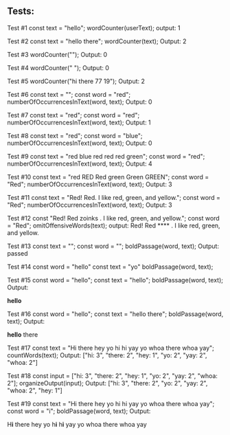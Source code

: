 ## Tests:

Test #1
const text = "hello";
wordCounter(userText);
output: 1

Test #2
const text = "hello there";
wordCounter(text);
Output: 2

Test #3
wordCounter("");
Output: 0

Test #4
wordCounter("            ");
Output: 0

Test #5
wordCounter("hi there 77 19");
Output: 2

Test #6
const text = "";
const word = "red";
numberOfOccurrencesInText(word, text);
Output: 0

Test #7
const text = "red";
const word = "red";
numberOfOccurrencesInText(word, text);
Output: 1

Test #8
const text = "red";
const word = "blue";
numberOfOccurrencesInText(word, text);
Output: 0

Test #9
const text = "red blue red red red green";
const word = "red";
numberOfOccurrencesInText(word, text);
Output: 4

Test #10
const text = "red RED Red green Green GREEN";
const word = "Red";
numberOfOccurrencesInText(word, text);
Output: 3

Test #11
const text = "Red! Red. I like red, green, and yellow.";
const word = "Red";
numberOfOccurrencesInText(word, text);
Output: 3

Test #12
const "Red! Red zoinks . I like red, green, and yellow.";
const word = "Red";
omitOffensiveWords(text);
output: Red! Red **** . I like red, green, and yellow.

Test #13
const text = "";
const word = "";
boldPassage(word, text);
Output: passed

Test #14
const word = "hello"
const text = "yo"
boldPassage(word, text);

Test #15
const word = "hello";
const text = "hello";
boldPassage(word, text);
Output: <p><strong>hello</strong></p>

Test #16
const word = "hello";
const text = "hello there";
boldPassage(word, text);
Output: <p><strong>hello</strong> there</p>

Test #17
const text = "Hi there hey yo hi hi yay yo whoa there whoa yay";
countWords(text);
Output: ["hi: 3", "there: 2", "hey: 1", "yo: 2", "yay: 2", "whoa: 2"]

Test #18
const input = ["hi: 3", "there: 2", "hey: 1", "yo: 2", "yay: 2", "whoa: 2"];
organizeOutput(input);
Output: ["hi: 3", "there: 2", "yo: 2", "yay: 2", "whoa: 2", "hey: 1"]

Test #19
const text = "Hi there hey yo hi hi yay yo whoa there whoa yay";
const word = "i";
boldPassage(word, text);
Output: <p>H<strong>i</strong> there hey yo h<strong>i</strong> h<strong>i</strong> yay yo whoa there whoa yay</p>